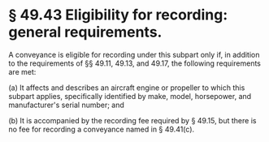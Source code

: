 # § 49.43   Eligibility for recording: general requirements.

A conveyance is eligible for recording under this subpart only if, in addition to the requirements of §§ 49.11, 49.13, and 49.17, the following requirements are met: 


(a) It affects and describes an aircraft engine or propeller to which this subpart applies, specifically identified by make, model, horsepower, and manufacturer's serial number; and 


(b) It is accompanied by the recording fee required by § 49.15, but there is no fee for recording a conveyance named in § 49.41(c). 




